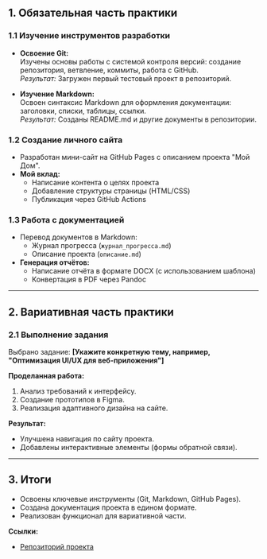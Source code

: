 
## **1. Обязательная часть практики**

### 1.1 Изучение инструментов разработки
- **Освоение Git:**  
  Изучены основы работы с системой контроля версий: создание репозитория, ветвление, коммиты, работа с GitHub.  
  *Результат:* Загружен первый тестовый проект в репозиторий.

- **Изучение Markdown:**  
  Освоен синтаксис Markdown для оформления документации: заголовки, списки, таблицы, ссылки.  
  *Результат:* Созданы README.md и другие документы в репозитории.

### 1.2 Создание личного сайта
- Разработан мини-сайт на GitHub Pages с описанием проекта "Мой Дом".  
- **Мой вклад:**  
  - Написание контента о целях проекта  
  - Добавление структуры страницы (HTML/CSS)  
  - Публикация через GitHub Actions  

### 1.3 Работа с документацией
- Перевод документов в Markdown:  
  - Журнал прогресса (`журнал_прогресса.md`)  
  - Описание проекта (`описание.md`)  
- **Генерация отчётов:**  
  - Написание отчёта в формате DOCX (с использованием шаблона)  
  - Конвертация в PDF через Pandoc  

---

## **2. Вариативная часть практики**

### 2.1 Выполнение задания
Выбрано задание: **[Укажите конкретную тему, например, "Оптимизация UI/UX для веб-приложения"]**  

**Проделанная работа:**  
1. Анализ требований к интерфейсу.  
2. Создание прототипов в Figma.  
3. Реализация адаптивного дизайна на сайте.  

**Результат:**  
- Улучшена навигация по сайту проекта.  
- Добавлены интерактивные элементы (формы обратной связи).  

---

## **3. Итоги**
- Освоены ключевые инструменты (Git, Markdown, GitHub Pages).  
- Создана документация проекта в едином формате.  
- Реализован функционал для вариативной части.  

**Ссылки:**  
- [Репозиторий проекта](https://github.com/username/my-home)  
